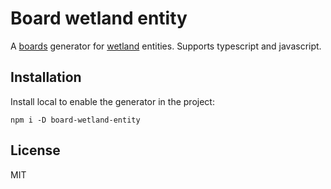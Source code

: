 # Board wetland entity

A [boards](https://github.com/SpoonX/boards) generator for [wetland](https://wetland.spoonx.org) entities.
Supports typescript and javascript.

## Installation

Install local to enable the generator in the project:

`npm i -D board-wetland-entity`

## License

MIT